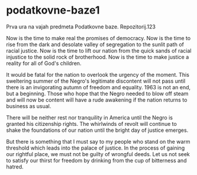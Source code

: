 # podatkovne-baze1
Prva ura na vajah predmeta Podatkovne baze. Repozitorij.123

Now is the time to make real the promises of democracy. Now is the time to rise from the dark and desolate valley of segregation to the sunlit path of racial justice. Now is the time to lift our nation from the quick sands of racial injustice to the solid rock of brotherhood. Now is the time to make justice a reality for all of God's children.

It would be fatal for the nation to overlook the urgency of the moment. This sweltering summer of the Negro's legitimate discontent will not pass until there is an invigorating autumn of freedom and equality. 1963 is not an end, but a beginning. Those who hope that the Negro needed to blow off steam and will now be content will have a rude awakening if the nation returns to business as usual.

There will be neither rest nor tranquility in America until the Negro is granted his citizenship rights. The whirlwinds of revolt will continue to shake the foundations of our nation until the bright day of justice emerges.

But there is something that I must say to my people who stand on the warm threshold which leads into the palace of justice. In the process of gaining our rightful place, we must not be guilty of wrongful deeds. Let us not seek to satisfy our thirst for freedom by drinking from the cup of bitterness and hatred.
